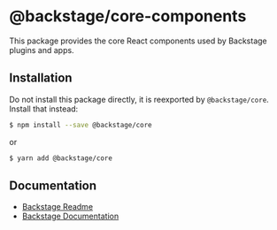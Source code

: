 # @backstage/core-components

This package provides the core React components used by Backstage plugins and apps.

## Installation

Do not install this package directly, it is reexported by `@backstage/core`. Install that instead:

```sh
$ npm install --save @backstage/core
```

or

```sh
$ yarn add @backstage/core
```

## Documentation

- [Backstage Readme](https://github.com/backstage/backstage/blob/master/README.md)
- [Backstage Documentation](https://github.com/backstage/backstage/blob/master/docs/README.md)
